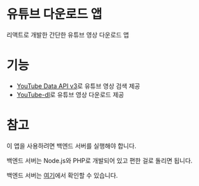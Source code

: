 # 유튜브 다운로드 앱

리액트로 개발한 간단한 유튜브 영상 다운로드 앱

# 기능

- [YouTube Data API v3](https://developers.google.com/youtube/v3/getting-started)로 유튜브 영상 검색 제공
- [YouTube-dl](https://github.com/ytdl-org/youtube-dl)로 유튜브 영상 다운로드 제공

# 참고

이 앱을 사용하려면 백엔드 서버를 실행해야 합니다.

백엔드 서버는 Node.js와 PHP로 개발되어 있고 편한 걸로 돌리면 됩니다.

백엔드 서버는 [여기](server)에서 확인할 수 있습니다.
